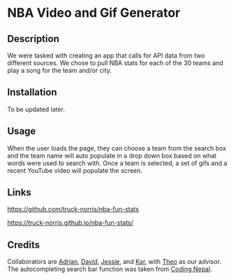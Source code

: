 # NBA Video and Gif Generator

## Description

We were tasked with creating an app that calls for API data from two different sources. We chose to pull NBA stats for each of the 30 teams and play a song for the team and/or city.

## Installation

To be updated later.

## Usage

When the user loads the page, they can choose a team from the search box and the team name will auto populate in a drop down box based on what words were used to search with. Once a team is selected, a set of gifs and a recent YouTube video will populate the screen.

## Links
https://github.com/truck-norris/nba-fun-stats

https://truck-norris.github.io/nba-fun-stats/

## Credits

Collaborators are [Adrian](https://github.com/Adrian-G-C), [David](https://github.com/davidkolodziej), [Jessie](https://github.com/MrMessyFace), and [Kar](https://github.com/karsodhi), with [Theo](https://github.com/Tward9) as our advisor. The autocompleting search bar function was taken from [Coding Nepal](https://www.codingnepalweb.com/search-bar-autocomplete-search-suggestions-javascript/).